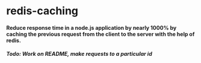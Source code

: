 # redis-caching

#### Reduce response time in a node.js application by nearly 1000% by caching the previous request from the client to the server with the help of redis.

##### Todo: Work on README, make requests to a particular id

